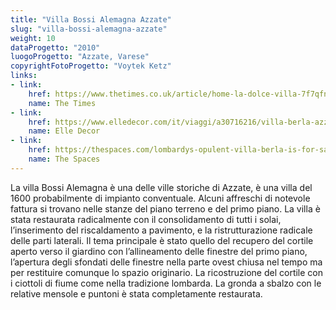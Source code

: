 ```yaml
---
title: "Villa Bossi Alemagna Azzate"
slug: "villa-bossi-alemagna-azzate"
weight: 10
dataProgetto: "2010"
luogoProgetto: "Azzate, Varese"
copyrightFotoProgetto: "Voytek Ketz"
links:
- link:
    href: https://www.thetimes.co.uk/article/home-la-dolce-villa-7f7qfnbdt
    name: The Times
- link:
    href: https://www.elledecor.com/it/viaggi/a30716216/villa-berla-azzate-foto/
    name: Elle Decor
- link:
    href: https://thespaces.com/lombardys-opulent-villa-berla-is-for-sale-for-e2-75m/
    name: The Spaces
---
```

La villa Bossi Alemagna è una delle ville storiche di Azzate, è una villa del 1600 probabilmente di impianto conventuale. Alcuni affreschi di notevole fattura si trovano nelle stanze del piano terreno e del primo piano.
La villa è stata restaurata radicalmente con il consolidamento di tutti i solai, l’inserimento del riscaldamento a pavimento, e la ristrutturazione radicale delle parti laterali.
Il tema principale è stato quello del recupero del cortile aperto verso il giardino con l’allineamento delle finestre del primo piano, l’apertura degli sfondati delle finestre nella parte ovest chiusa nel tempo ma per restituire comunque lo spazio originario.
La ricostruzione del cortile con i ciottoli di fiume come nella tradizione lombarda.
La gronda a sbalzo con le relative mensole e puntoni è stata completamente restaurata.